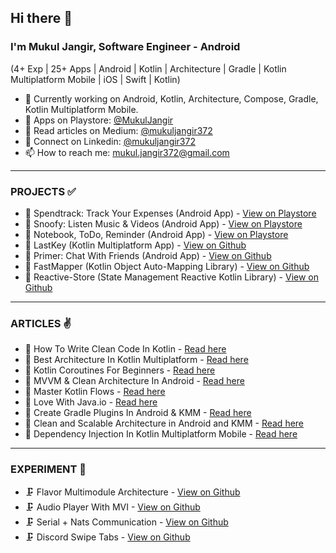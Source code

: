 ## Hi there 👋
### I'm Mukul Jangir, Software Engineer - Android
(4+ Exp | 25+ Apps | Android | Kotlin | Architecture | Gradle | Kotlin Multiplatform Mobile | iOS | Swift | Kotlin)

- 🔭 Currently working on Android, Kotlin, Architecture, Compose, Gradle, Kotlin Multiplatform Mobile.
- 📌 Apps on Playstore: [@MukulJangir](https://play.google.com/store/apps/developer?id=Mukul+Jangir)
- 📝 Read articles on Medium: [@mukuljangir372](https://medium.com/@mukuljangir372)
- 🍉 Connect on Linkedin: [@mukuljangir372](https://www.linkedin.com/in/mukuljangir372)
- 📫 How to reach me: mukul.jangir372@gmail.com
  
---
### PROJECTS ✅
- 📌 Spendtrack: Track Your Expenses (Android App) - [View on Playstore](https://play.google.com/store/apps/details?id=com.mu.jan.spendtrack)
- 📌 Snoofy: Listen Music & Videos (Android App) - [View on Playstore](https://play.google.com/store/apps/details?id=com.mu.jan.snoofy_freemusicandvideos)
- 📌 Notebook, ToDo, Reminder (Android App) - [View on Playstore](https://play.google.com/store/apps/details?id=com.mu.jan.xnody.application)
- 📌 LastKey (Kotlin Multiplatform App) - [View on Github](https://github.com/Mukuljangir372/LastKey-Multiplatform)
- 📌 Primer: Chat With Friends (Android App) - [View on Github](https://github.com/Mukuljangir372/Primer-Android)
- 📌 FastMapper (Kotlin Object Auto-Mapping Library) - [View on Github](https://github.com/Mukuljangir372/fastmapper)
- 📌 Reactive-Store (State Management Reactive Kotlin Library) - [View on Github](https://github.com/Mukuljangir372/Reactive-Store)

---
### ARTICLES ✌️
- 📝 How To Write Clean Code In Kotlin - [Read here](https://medium.com/@mukuljangir372/how-to-write-clean-code-in-kotlin-f4722fa546a4)
- 📝 Best Architecture In Kotlin Multiplatform - [Read here](https://medium.com/@mukuljangir372/best-architecture-in-kotlin-multiplatform-7b8ca5ec05eb)
- 📝 Kotlin Coroutines For Beginners - [Read here](https://medium.com/@mukuljangir372/kotlin-coroutines-for-beginners-97ce3d5c6f23)
- 📝 MVVM & Clean Architecture In Android - [Read here](https://medium.com/@mukuljangir372/mvvm-clean-architecture-in-android-e0382662f96a)
- 📝 Master Kotlin Flows - [Read here](https://medium.com/@mukuljangir372/master-kotlin-flows-e34670715ed5)
- 📝 Love With Java.io - [Read here](https://medium.com/@mukuljangir372/love-with-java-io-acbff70a7397)
- 📝 Create Gradle Plugins In Android & KMM - [Read here](https://medium.com/@mukuljangir372/how-to-create-gradle-plugins-in-android-kotlin-multiplatform-mobile-37ede2ac9081)
- 📝 Clean and Scalable Architecture in Android and KMM - [Read here](https://betterprogramming.pub/how-to-setup-a-clean-and-scalable-architecture-in-android-and-kotlin-for-multiplatform-mobile-apps-eeba0948545c)
- 📝 Dependency Injection In Kotlin Multiplatform Mobile - [Read here](https://medium.com/@mukuljangir372/dependency-injection-in-kotlin-multiplatform-mobile-5e60c45c5010)

---
### EXPERIMENT 🧪
- 🗜️ Flavor Multimodule Architecture - [View on Github](https://github.com/Mukuljangir372/Powerfull-Multi-Module-With-Flavor)
- 🗜️ Audio Player With MVI - [View on Github](https://github.com/Mukuljangir372/Audio-Player-MVI-Android)
- 🗜️ Serial + Nats Communication - [View on Github](https://github.com/Mukuljangir372/serial-nats-communication) 
- 🗜️ Discord Swipe Tabs - [View on Github](https://github.com/Mukuljangir372/discord-swipe-tabs)













